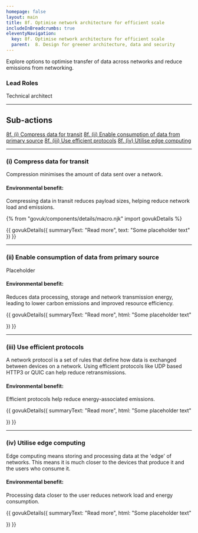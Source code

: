 ```yaml
---
homepage: false
layout: main
title: 8f. Optimise network architecture for efficient scale
includeInBreadcrumbs: true
eleventyNavigation:
  key: 8f. Optimise network architecture for efficient scale
  parent:  8. Design for greener architecture, data and security
---
```


Explore options to optimise transfer of data across networks and reduce emissions from networking.

### Lead Roles

Technical architect

* * *

## Sub-actions

[8f. (i) Compress data for transit](#(i)-compress-data-for-transit)
[8f. (ii) Enable consumption of data from primary source](#(ii)-enable-comsumption-of-data-from-primary-source)
[8f. (iii) Use efficient protocols](#(iii)-use-efficient-protocols)
[8f. (iv) Utilise edge computing](#(iv)-utilise-edge-computing)

* * *

###  (i) Compress data for transit

Compression minimises the amount of data sent over a network.

#### Environmental benefit: 
Compressing data in transit reduces payload sizes, helping reduce network load and emissions.

{% from "govuk/components/details/macro.njk" import govukDetails %}

{{ govukDetails({
  summaryText: "Read more",
  text: "Some placeholder text"
}) }}
* * *

###  (ii) Enable consumption of data from primary source

Placeholder

#### Environmental benefit: 
Reduces data processing, storage  and network transmission energy, leading to lower carbon emissions and improved resource efficiency.

{{ govukDetails({
  summaryText: "Read more",
  html: "Some placeholder text"

}) }}

* * *

###  (iii) Use efficient protocols

A network protocol is a set of rules that define how data is exchanged between devices on a network. Using efficient protocols like UDP based HTTP3 or QUIC can help reduce retransmissions.

#### Environmental benefit: 
Efficient protocols help reduce energy-associated emissions.

{{ govukDetails({
  summaryText: "Read more",
  html: "Some placeholder text"

}) }}

* * *

###  (iv) Utilise edge computing

Edge computing means storing and processing data at the 'edge' of networks. This means it is much closer to the devices that produce it and the users who consume it.

#### Environmental benefit: 
Processing data closer to the user reduces network load and energy consumption.

{{ govukDetails({
  summaryText: "Read more",
  html: "Some placeholder text"

}) }}
